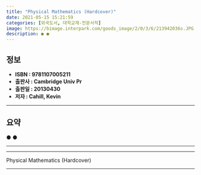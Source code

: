 ```yaml
---
title: "Physical Mathematics (Hardcover)"
date: 2021-05-15 15:21:59
categories: [외국도서, 대학교재-전문서적]
image: https://bimage.interpark.com/goods_image/2/0/3/6/213942036s.JPG
description: ● ●
---
```


## **정보**

- **ISBN : 9781107005211**
- **출판사 : Cambridge Univ Pr**
- **출판일 : 20130430**
- **저자 : Cahill, Kevin**

------



## **요약**

●  ●  

------



------


Physical Mathematics (Hardcover) 

------


